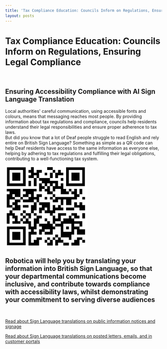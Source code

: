 ```yaml
---
title: 'Tax Compliance Education: Councils Inform on Regulations, Ensuring Legal Compliance'
layout: posts
---
```


# Tax Compliance Education: Councils Inform on Regulations, Ensuring Legal Compliance

![]()

## Ensuring Accessibility Compliance with AI Sign Language Translation

Local authorities' careful communication, using accessible fonts and colours, means that messaging reaches most people.  By providing information about tax regulations and compliance, councils help residents understand their legal responsibilities and ensure proper adherence to tax laws.  
But did you know that a lot of Deaf people struggle to read English and rely entire on British Sign Language?
Something as simple as a QR code can help Deaf residents have access to the same information as everyone else, helping by adhering to tax regulations and fulfilling their legal obligations, contributing to a well-functioning tax system.

![QR Code](/posts/images/qr-contact.png)

## Robotica will help you by translating your information into British Sign Language, so that your departmental communications become inclusive, and contribute towards compliance with accessibility laws, whilst demonstrating your commitment to serving diverse audiences

<br/>

[Read about Sign Language translations on public information notices and signage](/solutions/gazette)

[Read about Sign Language translations on posted letters, emails, and in customer portals](/solutions/correspondent)
